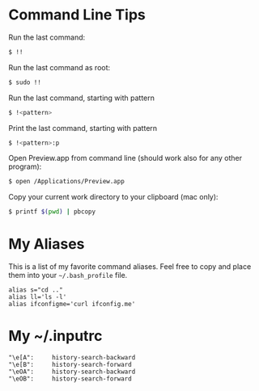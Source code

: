 # Command Line Tips

Run the last command:

```bash
$ !!
```

Run the last command as root:

```bash
$ sudo !!
```

Run the last command, starting with pattern

```bash
$ !<pattern>
```

Print the last command, starting with pattern

```bash
$ !<pattern>:p
```

Open Preview.app from command line (should work also for any other program):

```bash
$ open /Applications/Preview.app
```

Copy your current work directory to your clipboard (mac only):

```bash
$ printf $(pwd) | pbcopy
```

# My Aliases

This is a list of my favorite command aliases. Feel free to copy and place them into your `~/.bash_profile` file.

```
alias s="cd .."
alias ll='ls -l'
alias ifconfigme='curl ifconfig.me'
```

# My ~/.inputrc

```
"\e[A":     history-search-backward
"\e[B":     history-search-forward
"\eOA":     history-search-backward
"\eOB":     history-search-forward
```